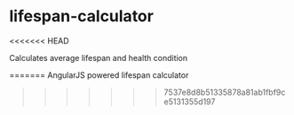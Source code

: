 # lifespan-calculator
<<<<<<< HEAD

Calculates average lifespan and health condition

=======
AngularJS powered lifespan calculator
>>>>>>> 7537e8d8b51335878a81ab1fbf9ce5131355d197
